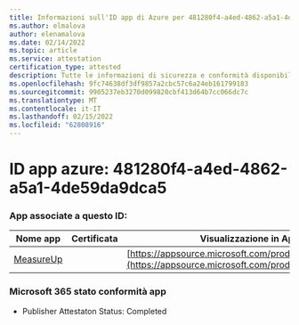 ```yaml
---
title: Informazioni sull'ID app di Azure per 481280f4-a4ed-4862-a5a1-4de59da9dca5
ms.author: elmalova
author: elenamalova
ms.date: 02/14/2022
ms.topic: article
ms.service: attestation
certification_type: attested
description: Tutte le informazioni di sicurezza e conformità disponibili per 481280f4-a4ed-4862-a5a1-4de59da9dca5.
ms.openlocfilehash: 9fc74638df3df9857a2cbc57c6a24eb161799183
ms.sourcegitcommit: 9905237eb3270d099820cbf413d64b7cc066dc7c
ms.translationtype: MT
ms.contentlocale: it-IT
ms.lasthandoff: 02/15/2022
ms.locfileid: "62808916"
---
```

# <a name="azure-app-id-481280f4-a4ed-4862-a5a1-4de59da9dca5"></a>ID app azure: 481280f4-a4ed-4862-a5a1-4de59da9dca5


### <a name="apps-associated-with-this-id"></a>App associate a questo ID:
| **Nome app** | **Certificata** | **Visualizzazione in AppSource** |
|--------------|---------------|-----------------------|
| [MeasureUp](https://docs.microsoft.com/microsoft-365-app-certification/forward/WA200003111) |  | [https://appsource.microsoft.com/product/office/WA200003111](https://appsource.microsoft.com/product/office/WA200003111) |

### <a name="microsoft-365-app-compliance-status"></a>Microsoft 365 stato conformità app
- Publisher Attestaton Status: Completed
